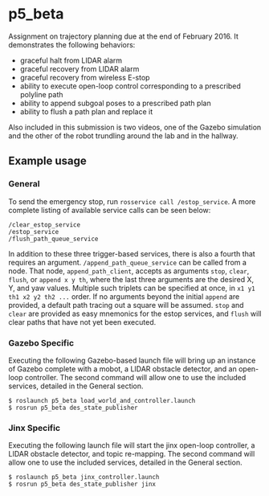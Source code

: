 # p5_beta

Assignment on trajectory planning due at the end of February 2016.  It
demonstrates the following behaviors:

+ graceful halt from LIDAR alarm
+ graceful recovery from LIDAR alarm
+ graceful recovery from wireless E-stop
+ ability to execute open-loop control corresponding to a prescribed
  polyline path
+ ability to append subgoal poses to a prescribed path plan
+ ability to flush a path plan and replace it

Also included in this submission is two videos, one of the Gazebo
simulation and the other of the robot trundling around the lab and in
the hallway.

## Example usage

### General

To send the emergency stop, run `rosservice call /estop_service`.  A
more complete listing of available service calls can be seen below:

```
/clear_estop_service
/estop_service
/flush_path_queue_service
```

In addition to these three trigger-based services, there is also a
fourth that requires an argument.  `/append_path_queue_service` can be
called from a node.  That node, `append_path_client`, accepts as
arguments `stop`, `clear`, `flush`, or `append x y th`, where the last three
arguments are the desired X, Y, and yaw values.  Multiple such
triplets can be specified at once, in `x1 y1 th1 x2 y2 th2 ...` order.
If no arguments beyond the initial `append` are provided, a default
path tracing out a square will be assumed. `stop` and `clear` are provided as easy mnemonics for the estop services, and `flush` will clear paths that have not yet been executed.

### Gazebo Specific

Executing the following Gazebo-based launch file will bring up an
instance of Gazebo complete with a mobot, a LIDAR obstacle detector,
and an open-loop controller.  The second command will allow one to use
the included services, detailed in the General section.

```
$ roslaunch p5_beta load_world_and_controller.launch
$ rosrun p5_beta des_state_publisher
```


### Jinx Specific

Executing the following launch file will start the jinx open-loop controller, a LIDAR obstacle detector, and topic re-mapping. The second command will allow one to use the included services, detailed in the General section.

```
$ roslaunch p5_beta jinx_controller.launch
$ rosrun p5_beta des_state_publisher jinx
```



